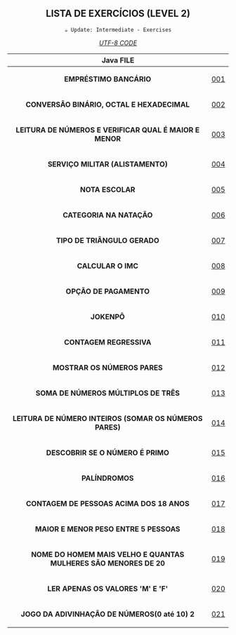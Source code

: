 <div align="center">

## LISTA DE EXERCÍCIOS (LEVEL 2)

`☕ Update: Intermediate - Exercises`

_[UTF-8 CODE](https://www.charset.org/utf-8)_

</div>


<div align="center">

<table>

<thead>

<tr align="center">

<th colspan="2">Java FILE</th>

</tr>

</thead>

<!-- (((((((--BODY--))))))) -->
<tbody>

<tr align="center">

<td>

**EMPRÉSTIMO BANCÁRIO**

</td>
<td>

[001](001/Main.java)

</td>

</tr>

<tr align="center">

<td>

**CONVERSÃO BINÁRIO, OCTAL E HEXADECIMAL**

</td>
<td>

[002](002/Main.java)

</td>

</tr>
<tr align="center">

<td>

**LEITURA DE NÚMEROS E VERIFICAR QUAL É MAIOR E MENOR**

</td>
<td>

[003](003/Main.java)

</td>

</tr>

<tr align="center">

<td>

**SERVIÇO MILITAR (ALISTAMENTO)**

</td>
<td>

[004](004/Main.java)

</td>

</tr>

<tr align="center">

<td>

**NOTA ESCOLAR**

</td>
<td>

[005](005/Main.java)

</td>

</tr>

<tr align="center">

<td>

**CATEGORIA NA NATAÇÃO**

</td>
<td>

[006](006/Main.java)

</td>

</tr>

<tr align="center">

<td>

**TIPO DE TRIÂNGULO GERADO**

</td>
<td>

[007](007/Main.java)

</td>

</tr>

<tr align="center">

<td>

**CALCULAR O IMC**

</td>
<td>

[008](008/Main.java)

</td>

</tr>

<tr align="center">

<td>

**OPÇÃO DE PAGAMENTO**

</td>
<td>

[009](009/Main.java)

</td>

</tr>

<tr align="center">

<td>

**JOKENPÔ**

</td>
<td>

[010](010/Main.java)

</td>

</tr>

<tr align="center">

<td>

**CONTAGEM REGRESSIVA**

</td>
<td>

[011](011/Main.java)

</td>

</tr>

<tr align="center">

<td>

**MOSTRAR OS NÚMEROS PARES**

</td>
<td>

[012](012/Main.java)

</td>

</tr>

<tr align="center">

<td>

**SOMA DE NÚMEROS MÚLTIPLOS DE TRÊS**

</td>
<td>

[013](013/Main.java)

</td>

</tr>

<tr align="center">

<td>

**LEITURA DE NÚMERO INTEIROS (SOMAR OS NÚMEROS PARES)**

</td>
<td>

[014](014/Main.java)

</td>

</tr>

<tr align="center">

<td>

**DESCOBRIR SE O NÚMERO É PRIMO**

</td>
<td>

[015](015/Main.java)

</td>

</tr>

<tr align="center">

<td>

**PALÍNDROMOS**

</td>
<td>

[016](016/Main.java)

</td>

</tr>

<tr align="center">

<td>

**CONTAGEM DE PESSOAS ACIMA DOS 18 ANOS**

</td>
<td>

[017](017/Main.java)

</td>

</tr>

<tr align="center">

<td>

**MAIOR E MENOR PESO ENTRE 5 PESSOAS**

</td>
<td>

[018](018/Main.java)

</td>

</tr>

<tr align="center">

<td>

**NOME DO HOMEM MAIS VELHO E QUANTAS MULHERES SÃO MENORES DE 20**

</td>
<td>

[019](019/Main.java)

</td>

</tr>

<tr align="center">

<td>

**LER APENAS OS VALORES 'M' E 'F'**

</td>
<td>

[020](020/Main.java)

</td>

</tr>

<tr align="center">

<td>

**JOGO DA ADIVINHAÇÃO DE NÚMEROS(0 até 10) 2**

</td>
<td>

[021](021/Main.java)

</td>

</tr>

<tbody>

</div>